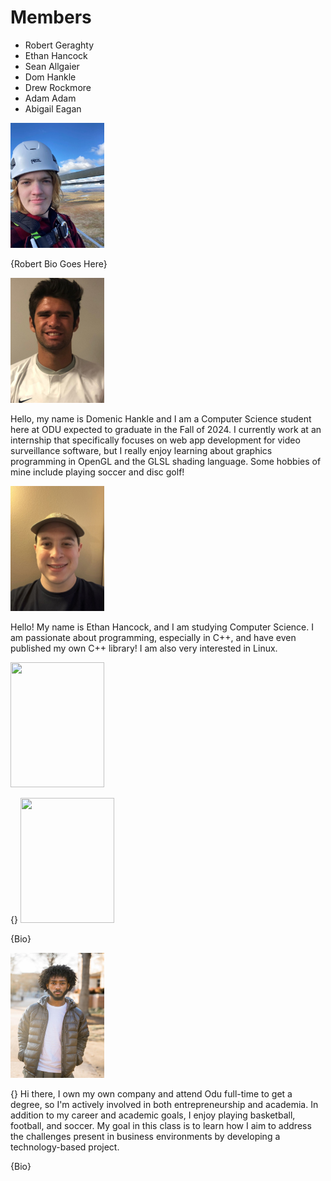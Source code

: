 # Members
- Robert Geraghty
- Ethan Hancock
- Sean Allgaier
- Dom Hankle
- Drew Rockmore
- Adam Adam
- Abigail Eagan

<img src="RobertGeraghty.jpg" style="width: 150px; height: 200px;">

{Robert Bio Goes Here}

<img src="DomHankle.png" style="width: 150px; height: 200px;">

Hello, my name is Domenic Hankle and I am a Computer Science student here at ODU expected to graduate in the Fall of 2024.
I currently work at an internship that specifically focuses on web app development for video surveillance software, but I
really enjoy learning about graphics programming in OpenGL and the GLSL shading language. Some hobbies of mine include playing soccer and disc golf!

<img src="EthanHancock.jpg" style="width: 150px; height: 200px;">


Hello! My name is Ethan Hancock, and I am studying Computer Science.
I am passionate about programming, especially in C++, and have even published my own C++ library!
I am also very interested in Linux.

<img src="" style="width: 150px; height: 200px;">

{}
<img src="" style="width: 150px; height: 200px;">

{Bio}

<img src="AdamAdam.jpg" style="width: 150px; height: 200px;">

{}
Hi there, I own my own company and attend Odu full-time to get a degree, so I'm actively involved in both entrepreneurship and academia. In addition to my career and academic goals, I enjoy playing basketball, football, and soccer. My goal in this class is to learn how I aim to address the challenges present in business environments by developing a technology-based project.


{Bio}
